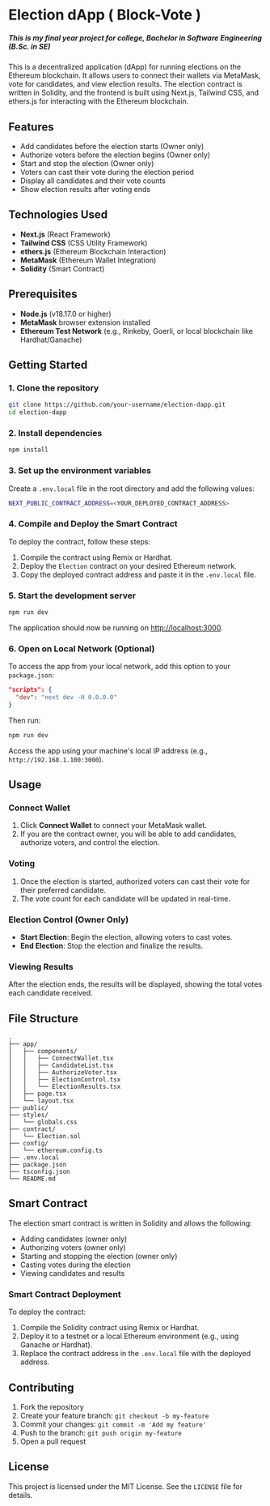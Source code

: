# Election dApp ( Block-Vote )

##### This is my final year project for college, Bachelor in Software Engineering (B.Sc. in SE)

This is a decentralized application (dApp) for running elections on the Ethereum blockchain. It allows users to connect their wallets via MetaMask, vote for candidates, and view election results. The election contract is written in Solidity, and the frontend is built using Next.js, Tailwind CSS, and ethers.js for interacting with the Ethereum blockchain.

## Features

- Add candidates before the election starts (Owner only)
- Authorize voters before the election begins (Owner only)
- Start and stop the election (Owner only)
- Voters can cast their vote during the election period
- Display all candidates and their vote counts
- Show election results after voting ends

## Technologies Used

- **Next.js** (React Framework)
- **Tailwind CSS** (CSS Utility Framework)
- **ethers.js** (Ethereum Blockchain Interaction)
- **MetaMask** (Ethereum Wallet Integration)
- **Solidity** (Smart Contract)

## Prerequisites

- **Node.js** (v18.17.0 or higher)
- **MetaMask** browser extension installed
- **Ethereum Test Network** (e.g., Rinkeby, Goerli, or local blockchain like Hardhat/Ganache)

## Getting Started

### 1. Clone the repository

```bash
git clone https://github.com/your-username/election-dapp.git
cd election-dapp
```

### 2. Install dependencies

```bash
npm install
```

### 3. Set up the environment variables

Create a `.env.local` file in the root directory and add the following values:

```bash
NEXT_PUBLIC_CONTRACT_ADDRESS=<YOUR_DEPLOYED_CONTRACT_ADDRESS>
```

### 4. Compile and Deploy the Smart Contract

To deploy the contract, follow these steps:

1. Compile the contract using Remix or Hardhat.
2. Deploy the `Election` contract on your desired Ethereum network.
3. Copy the deployed contract address and paste it in the `.env.local` file.

### 5. Start the development server

```bash
npm run dev
```

The application should now be running on [http://localhost:3000](http://localhost:3000).

### 6. Open on Local Network (Optional)

To access the app from your local network, add this option to your `package.json`:

```json
"scripts": {
  "dev": "next dev -H 0.0.0.0"
}
```

Then run:

```bash
npm run dev
```

Access the app using your machine's local IP address (e.g., `http://192.168.1.100:3000`).

## Usage

### Connect Wallet

1. Click **Connect Wallet** to connect your MetaMask wallet.
2. If you are the contract owner, you will be able to add candidates, authorize voters, and control the election.

### Voting

1. Once the election is started, authorized voters can cast their vote for their preferred candidate.
2. The vote count for each candidate will be updated in real-time.

### Election Control (Owner Only)

- **Start Election**: Begin the election, allowing voters to cast votes.
- **End Election**: Stop the election and finalize the results.

### Viewing Results

After the election ends, the results will be displayed, showing the total votes each candidate received.

## File Structure

```
.
├── app/
│   ├── components/
│   │   ├── ConnectWallet.tsx
│   │   ├── CandidateList.tsx
│   │   ├── AuthorizeVoter.tsx
│   │   ├── ElectionControl.tsx
│   │   └── ElectionResults.tsx
│   ├── page.tsx
│   └── layout.tsx
├── public/
├── styles/
│   └── globals.css
├── contract/
│   └── Election.sol
├── config/
│   └── ethereum.config.ts
├── .env.local
├── package.json
├── tsconfig.json
└── README.md
```

## Smart Contract

The election smart contract is written in Solidity and allows the following:

- Adding candidates (owner only)
- Authorizing voters (owner only)
- Starting and stopping the election (owner only)
- Casting votes during the election
- Viewing candidates and results

### Smart Contract Deployment

To deploy the contract:

1. Compile the Solidity contract using Remix or Hardhat.
2. Deploy it to a testnet or a local Ethereum environment (e.g., using Ganache or Hardhat).
3. Replace the contract address in the `.env.local` file with the deployed address.

## Contributing

1. Fork the repository
2. Create your feature branch: `git checkout -b my-feature`
3. Commit your changes: `git commit -m 'Add my feature'`
4. Push to the branch: `git push origin my-feature`
5. Open a pull request

## License

This project is licensed under the MIT License. See the `LICENSE` file for details.